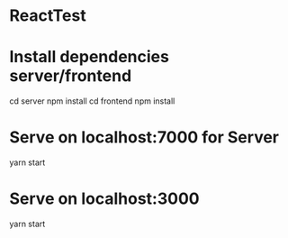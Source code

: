 # ReactTest
# Install dependencies server/frontend
cd server
npm install
cd frontend
npm install
# Serve on localhost:7000 for Server
yarn start
# Serve on localhost:3000
yarn start
